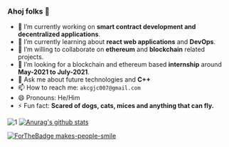 ### Ahoj folks 👋
- 🔭 I’m currently working on <b>smart contract development and decentralized applications</b>.
- 🌱 I’m currently learning about <b>react web applications</b> and <b>DevOps</b>.
- 👯 I’m willing to collaborate on <b>ethereum</b> and <b>blockchain</b> related projects.
- 🤔 I’m looking for a blockchain and ethereum based <b>internship</b> around <b>May-2021 to July-2021</b>.
- 💬 Ask me about future technologies and <b>C++</b>
- 📫 How to reach me: `akcgjc007@gmail.com`
- 😄 Pronouns: He/Him
- ⚡ Fun fact: <b>Scared of dogs, cats, mices and anything that can fly.</b>

![1](https://github-readme-stats.vercel.app/api/top-langs/?username=akcgjc007&theme=blue-green)
[![Anurag's github stats](https://github-readme-stats.vercel.app/api?username=akcgjc007&theme=blue-green)](https://github.com/akcgjc007/github-readme-stats)




[![ForTheBadge makes-people-smile](http://ForTheBadge.com/images/badges/makes-people-smile.svg)](http://ForTheBadge.com)
